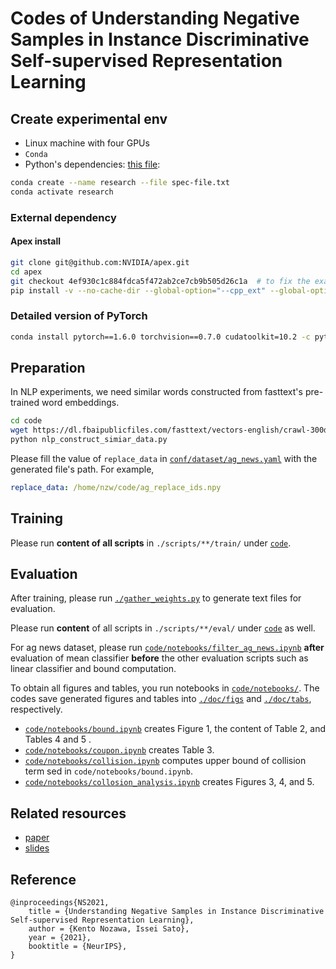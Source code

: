 # Codes of Understanding Negative Samples in Instance Discriminative Self-supervised Representation Learning

## Create experimental env

- Linux machine with four GPUs
- `Conda`
- Python's dependencies: [this file](./spec-file.txt):

```bash
conda create --name research --file spec-file.txt
conda activate research
```

### External dependency

#### Apex install

```bash
git clone git@github.com:NVIDIA/apex.git
cd apex
git checkout 4ef930c1c884fdca5f472ab2ce7cb9b505d26c1a  # to fix the exact library version
pip install -v --no-cache-dir --global-option="--cpp_ext" --global-option="--cuda_ext" ./
```

### Detailed version of PyTorch

```bash
conda install pytorch==1.6.0 torchvision==0.7.0 cudatoolkit=10.2 -c pytorch
```

## Preparation

In NLP experiments, we need similar words constructed from fasttext's pre-trained word embeddings.

```bash
cd code
wget https://dl.fbaipublicfiles.com/fasttext/vectors-english/crawl-300d-2M.vec.zip
python nlp_construct_simiar_data.py
```

Please fill the value of `replace_data` in [`conf/dataset/ag_news.yaml`](./conf/dataset/ag_news.yaml) with the generated file's path.
For example,

```yaml
replace_data: /home/nzw/code/ag_replace_ids.npy
```

## Training

Please run __content of all scripts__ in `./scripts/**/train/` under [`code`](./code).

## Evaluation

After training, please run [`./gather_weights.py`](./gather_weights.py) to generate text files for evaluation.

Please run __content__ of all scripts in `./scripts/**/eval/` under [`code`](./code) as well.

For ag news dataset, please run [`code/notebooks/filter_ag_news.ipynb`](code/notebooks/filter_ag_news.ipynb) __after__ evaluation of mean classifier __before__ the other evaluation scripts such as linear classifier and bound computation.

To obtain all figures and tables, you run notebooks in [`code/notebooks/`](./code/notebooks). The codes save generated figures and tables into [`./doc/figs`](./doc/figs) and [`./doc/tabs`](./doc/tabs), respectively.

- [`code/notebooks/bound.ipynb`](code/notebooks/bound.ipynb) creates Figure 1, the content of Table 2, and Tables 4 and 5 .
- [`code/notebooks/coupon.ipynb`](code/notebooks/coupon.ipynb) creates Table 3.
- [`code/notebooks/collision.ipynb`](code/notebooks/collision.ipynb) computes upper bound of collision term sed in `code/notebooks/bound.ipynb`.
- [`code/notebooks/collosion_analysis.ipynb`](code/notebooks/collosion_analysis.ipynb) creates Figures 3, 4, and 5.

## Related resources

- [paper](https://openreview.net/forum?id=pZ5X_svdPQ)
- [slides](https://speakerdeck.com/nzw0301/understanding-negative-samples-in-instance-discriminative-self-supervised-representation-learning)

## Reference
```
@inproceedings{NS2021,
    title = {Understanding Negative Samples in Instance Discriminative Self-supervised Representation Learning},
    author = {Kento Nozawa, Issei Sato},
    year = {2021},
    booktitle = {NeurIPS},
}
```
